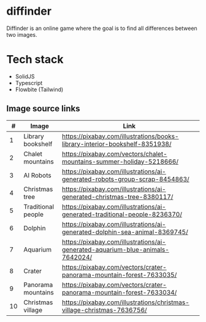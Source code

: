 # diffinder

Diffinder is an online game where the goal is to find all differences between two images.

# Tech stack

- SolidJS
- Typescript
- Flowbite (Tailwind)

## Image source links

| #   | Image              | Link                                                                          |
| --- | ------------------ | ----------------------------------------------------------------------------- |
| 1   | Library bookshelf  | https://pixabay.com/illustrations/books-library-interior-bookshelf-8351938/   |
| 2   | Chalet mountains   | https://pixabay.com/vectors/chalet-mountains-summer-holiday-5218666/          |
| 3   | AI Robots          | https://pixabay.com/illustrations/ai-generated-robots-group-scrap-8454863/    |
| 4   | Christmas tree     | https://pixabay.com/illustrations/ai-generated-christmas-tree-8380117/        |
| 5   | Traditional people | https://pixabay.com/illustrations/ai-generated-traditional-people-8236370/    |
| 6   | Dolphin            | https://pixabay.com/illustrations/ai-generated-dolphin-sea-animal-8369745/    |
| 7   | Aquarium           | https://pixabay.com/illustrations/ai-generated-aquarium-blue-animals-7642024/ |
| 8   | Crater             | https://pixabay.com/vectors/crater-panorama-mountain-forest-7633035/          |
| 9   | Panorama mountains | https://pixabay.com/vectors/crater-panorama-mountain-forest-7633034/          |
| 10  | Christmas village  | https://pixabay.com/illustrations/christmas-village-christmas-7636756/        |
